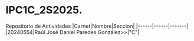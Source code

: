 # IPC1C_2S2025.
Repositorio de Actividades 
|Carnet|Nombre|Seccion|
|------|------|-------|
|20240554|Raúl José Daniel Paredes González>>|"C"|
